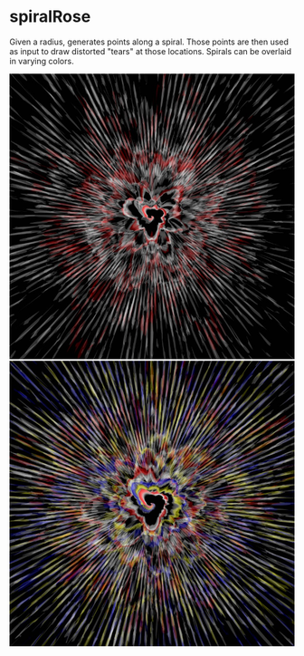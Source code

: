 # spiralRose
Given a radius, generates points along a spiral. Those points are then used as input to draw distorted "tears" at those locations. Spirals can be overlaid in varying colors.

![Emaple 1](https://github.com/irenarindos/spiralRose/blob/master/rose3.jpg?raw=true)
![Emaple 2](https://github.com/irenarindos/spiralRose/blob/master/rose5.jpg?raw=true)
